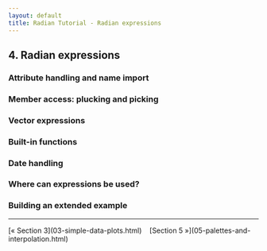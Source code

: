 ```yaml
---
layout: default
title: Radian Tutorial - Radian expressions
---
```


## 4. Radian expressions

### Attribute handling and name import

### Member access: plucking and picking

### Vector expressions

### Built-in functions

### Date handling

### Where can expressions be used?

### Building an extended example


<hr>
[&laquo; Section 3](03-simple-data-plots.html)&nbsp;&nbsp;&nbsp;
[Section 5 &raquo;](05-palettes-and-interpolation.html)
